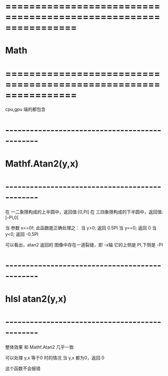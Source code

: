 # ================================================================ #
#                       Math
# ================================================================ #
cpu,gpu 端的都包含


# ---------------------------------------------- #
#          Mathf.Atan2(y,x)
# ---------------------------------------------- #
在 一二象限构成的上半圆中，返回值:[0,PI]
在 三四象限构成的下半圆中，返回值:[-PI,0]

当 参数 x==0f; 此函数能正确处理之：
    当 y>0;  返回 0.5PI
    当 y==0; 返回 0
    当 y<0;  返回 -0.5PI

可以看出，atan2 返回的 图像中存在一道裂缝，即 -x轴
它的上侧是 PI,下侧是 -PI


# ---------------------------------------------- #
#          hlsl  atan2(y,x)
# ---------------------------------------------- #
整体效果 和 Mathf.Atan2 几乎一致

可以处理 y,x 等于0 时的情况
当 y,x 都为0，返回 0

这个函数不会报错









